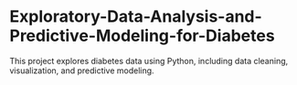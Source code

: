 # Exploratory-Data-Analysis-and-Predictive-Modeling-for-Diabetes
This project explores diabetes data using Python, including data cleaning, visualization, and predictive modeling.

